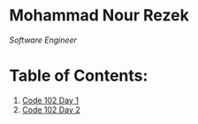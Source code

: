 # Mohammad Nour Rezek
*Software Engineer*

# Table of Contents:
1. [Code 102 Day 1](https://mohammad-nour-rezek.github.io/Reading-Notes/reading-notes-day1)
2. [Code 102 Day 2](https://mohammad-nour-rezek.github.io/Reading-Notes/reading-notes-day2)
